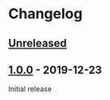 # Changelog

## [Unreleased]

## [1.0.0] - 2019-12-23

Initial release

[Unreleased]: https://github.com/jrl-umi3218/mc_rtc/compare/v1.0.0...HEAD
[1.0.0]: https://github.com/jrl-umi3218/mc_rtc/releases/tag/v1.0.0
